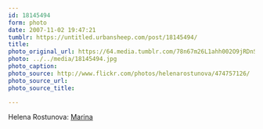 ```yaml
---
id: 18145494
form: photo
date: 2007-11-02 19:47:21
tumblr: https://untitled.urbansheep.com/post/18145494/
title:
photo_original_url: https://64.media.tumblr.com/78n67m26L1ahh002O9jRDnSF_500.jpg
photo: ../../media/18145494.jpg
photo_caption:
photo_source: http://www.flickr.com/photos/helenarostunova/474757126/
photo_source_url:
photo_source_title:

---
```


<p>Helena Rostunova: <a href="http://www.flickr.com/photos/helenarostunova/474757126/">Marina</a></p>
